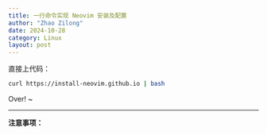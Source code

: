 ```yaml
---
title: 一行命令实现 Neovim 安装及配置
author: "Zhao Zilong"
date: 2024-10-28
category: Linux
layout: post
---
```


直接上代码：
```bash
curl https://install-neovim.github.io | bash 
```
Over! ~

____

**注意事项：**


